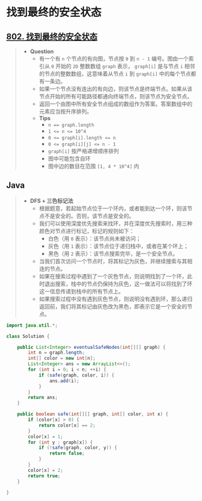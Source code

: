 # 找到最终的安全状态

## [802. 找到最终的安全状态](https://leetcode.cn/problems/find-eventual-safe-states/)

> - **Question**
>   - 有一个有 `n` 个节点的有向图，节点按 `0` 到 `n - 1` 编号。图由一个索引从 `0` 开始的 `2D` 整数数组 `graph` 表示， `graph[i]` 是与节点 `i` 相邻的节点的整数数组，这意味着从节点 `i` 到 `graph[i]` 中的每个节点都有一条边。
>   - 如果一个节点没有连出的有向边，则该节点是终端节点。如果从该节点开始的所有可能路径都通向终端节点，则该节点为安全节点。
>   - 返回一个由图中所有安全节点组成的数组作为答案。答案数组中的元素应当按升序排列。
>   - **Tips**
>     - `n == graph.length`
>     - `1 <= n <= 10^4`
>     - `0 <= graph[i].length <= n`
>     - `0 <= graph[i][j] <= n - 1`
>     - `graph[i]` 按严格递增顺序排列
>     - 图中可能包含自环
>     - 图中边的数目在范围 `[1, 4 * 10^4]` 内

## Java

> - **DFS + 三色标记法**
>   - 根据题意，若起始节点位于一个环内，或者能到达一个环，则该节点不是安全的。否则，该节点是安全的。
>   - 我们可以使用深度优先搜索来找环，并在深度优先搜索时，用三种颜色对节点进行标记，标记的规则如下：
>     - 白色（用 `0` 表示）：该节点尚未被访问；
>     - 灰色（用 `1` 表示）：该节点位于递归栈中，或者在某个环上；
>     - 黑色（用 `2` 表示）：该节点搜索完毕，是一个安全节点。
>   - 当我们首次访问一个节点时，将其标记为灰色，并继续搜索与其相连的节点。
>   - 如果在搜索过程中遇到了一个灰色节点，则说明找到了一个环，此时退出搜索，栈中的节点仍保持为灰色，这一做法可以将找到了环这一信息传递到栈中的所有节点上。
>   - 如果搜索过程中没有遇到灰色节点，则说明没有遇到环，那么递归返回前，我们将其标记由灰色改为黑色，即表示它是一个安全的节点。

```java
import java.util.*;

class Solution {

    public List<Integer> eventualSafeNodes(int[][] graph) {
        int n = graph.length;
        int[] color = new int[n];
        List<Integer> ans = new ArrayList<>();
        for (int i = 0; i < n; ++i) {
            if (safe(graph, color, i)) {
                ans.add(i);
            }
        }
        return ans;
    }

    public boolean safe(int[][] graph, int[] color, int x) {
        if (color[x] > 0) {
            return color[x] == 2;
        }
        color[x] = 1;
        for (int y : graph[x]) {
            if (!safe(graph, color, y)) {
                return false;
            }
        }
        color[x] = 2;
        return true;
    }

}

```
